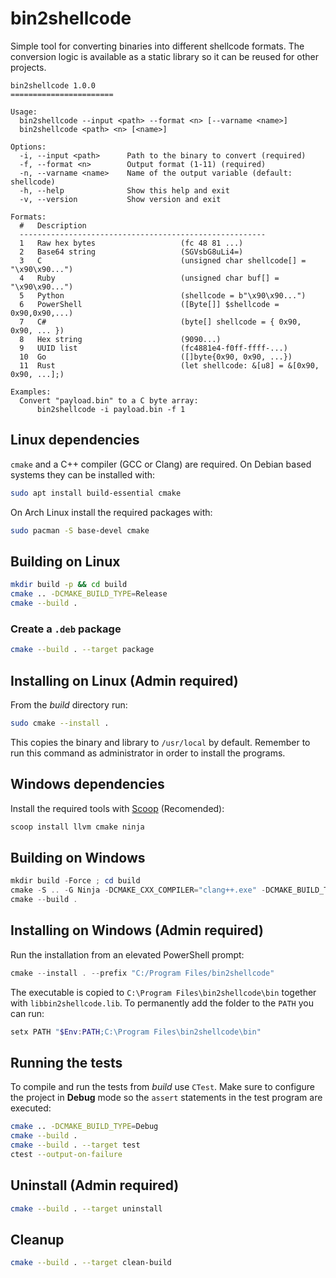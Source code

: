 # bin2shellcode

Simple tool for converting binaries into different shellcode formats.
The conversion logic is available as a static library so it can be reused for other projects.

```
bin2shellcode 1.0.0
=======================

Usage:
  bin2shellcode --input <path> --format <n> [--varname <name>]
  bin2shellcode <path> <n> [<name>]

Options:
  -i, --input <path>      Path to the binary to convert (required)
  -f, --format <n>        Output format (1-11) (required)
  -n, --varname <name>    Name of the output variable (default: shellcode)
  -h, --help              Show this help and exit
  -v, --version           Show version and exit

Formats:
  #   Description
  -------------------------------------------------------
  1   Raw hex bytes                   (fc 48 81 ...)
  2   Base64 string                   (SGVsbG8uLi4=)
  3   C                               (unsigned char shellcode[] = "\x90\x90...")
  4   Ruby                            (unsigned char buf[] = "\x90\x90...")
  5   Python                          (shellcode = b"\x90\x90...")
  6   PowerShell                      ([Byte[]] $shellcode = 0x90,0x90,...)
  7   C#                              (byte[] shellcode = { 0x90, 0x90, ... })
  8   Hex string                      (9090...)
  9   UUID list                       (fc4881e4-f0ff-ffff-...)
  10  Go                              ([]byte{0x90, 0x90, ...})
  11  Rust                            (let shellcode: &[u8] = &[0x90, 0x90, ...];)

Examples:
  Convert "payload.bin" to a C byte array:
      bin2shellcode -i payload.bin -f 1
```

## Linux dependencies

`cmake` and a C++ compiler (GCC or Clang) are required. On Debian based
systems they can be installed with:

```bash
sudo apt install build-essential cmake
```

On Arch Linux install the required packages with:

```bash
sudo pacman -S base-devel cmake
```

## Building on Linux

```bash
mkdir build -p && cd build
cmake .. -DCMAKE_BUILD_TYPE=Release
cmake --build .
```

### Create a `.deb` package

```bash
cmake --build . --target package
```

## Installing on Linux (Admin required)

From the *build* directory run:

```bash
sudo cmake --install .
```

This copies the binary and library to `/usr/local` by default.
Remember to run this command as administrator in order to install the programs.

## Windows dependencies

Install the required tools with [Scoop](https://scoop.sh) (Recomended): 

```powershell
scoop install llvm cmake ninja
```

## Building on Windows

```powershell
mkdir build -Force ; cd build
cmake -S .. -G Ninja -DCMAKE_CXX_COMPILER="clang++.exe" -DCMAKE_BUILD_TYPE=Release -DCMAKE_INSTALL_PREFIX="C:/Program Files/bin2shellcode"
cmake --build .
```

## Installing on Windows (Admin required)

Run the installation from an elevated PowerShell prompt:

```powershell
cmake --install . --prefix "C:/Program Files/bin2shellcode"
```

The executable is copied to `C:\Program Files\bin2shellcode\bin`
together with `libbin2shellcode.lib`. To permanently add the folder to the `PATH`
you can run:

```powershell
setx PATH "$Env:PATH;C:\Program Files\bin2shellcode\bin"
```

## Running the tests

To compile and run the tests from *build* use `CTest`.
Make sure to configure the project in **Debug** mode so the `assert`
statements in the test program are executed:

```bash
cmake .. -DCMAKE_BUILD_TYPE=Debug
cmake --build .
cmake --build . --target test
ctest --output-on-failure
```

## Uninstall (Admin required)

```bash
cmake --build . --target uninstall
```

## Cleanup

```bash
cmake --build . --target clean-build
```
